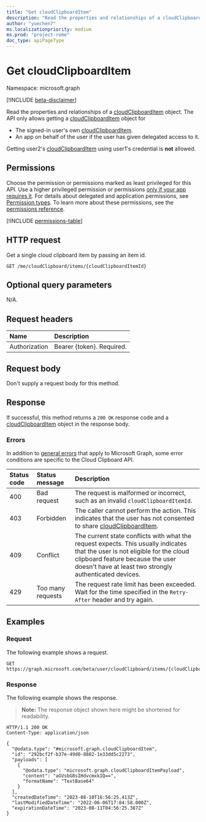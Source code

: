 ```yaml
---
title: "Get cloudClipboardItem"
description: "Read the properties and relationships of a cloudClipboardItem object. "
author: "yuechen7"
ms.localizationpriority: medium
ms.prod: "project-rome"
doc_type: apiPageType
---
```


# Get cloudClipboardItem
Namespace: microsoft.graph

[!INCLUDE [beta-disclaimer](../../includes/beta-disclaimer.md)]

Read the properties and relationships of a [cloudClipboardItem](../resources/cloudclipboarditem.md) object. The API only allows getting a [cloudClipboardItem](../resources/cloudclipboarditem.md) object for 
- The signed-in user's own [cloudClipboardItem](../resources/cloudclipboarditem.md).
- An app on behalf of the user if the user has given delegated access to it.

Getting user2's [cloudClipboardItem](../resources/cloudclipboarditem.md) using user1's credential is **not** allowed.

## Permissions

Choose the permission or permissions marked as least privileged for this API. Use a higher privileged permission or permissions [only if your app requires it](/graph/permissions-overview#best-practices-for-using-microsoft-graph-permissions). For details about delegated and application permissions, see [Permission types](/graph/permissions-overview#permission-types). To learn more about these permissions, see the [permissions reference](/graph/permissions-reference).

<!-- {
  "blockType": "permissions",
  "name": "cloudclipboarditem-get-permissions"
}
-->
[!INCLUDE [permissions-table](../includes/permissions/cloudclipboarditem-get-permissions.md)]

## HTTP request

<!-- {
  "blockType": "ignored"
}
-->

Get a single cloud clipboard item by passing an item id.
``` http
GET /me/cloudClipboard/items/{cloudClipboardItemId}
```

## Optional query parameters

N/A.

## Request headers

|Name|Description|
|:---|:---|
|Authorization|Bearer {token}. Required.|

## Request body

Don't supply a request body for this method.

## Response

If successful, this method returns a `200 OK` response code and a [cloudClipboardItem](../resources/cloudclipboarditem.md) object in the response body.

### Errors
In addition to [general errors](/graph/errors) that apply to Microsoft Graph, some error conditions are specific to the Cloud Clipboard API.

|Status code|Status message|Description|
|:---|:---|:---|
|400|Bad request|The request is malformed or incorrect, such as an invalid `cloudClipboardItemId`.|
|403|Forbidden|The caller cannot perform the action. This indicates that the user has not consented to share [cloudClipboardItem](../resources/cloudclipboarditem.md).|
|409|Conflict|The current state conflicts with what the request expects. This usually indicates that the user is not eligible for the cloud clipboard feature because the user doesn't have at least two strongly authenticated devices.|
|429|Too many requests|The request rate limit has been exceeded. Wait for the time specified in the `Retry-After` header and try again.| 

## Examples


### Request

The following example shows a request.
<!-- {
  "blockType": "request",
  "name": "get_cloudclipboarditem"
}
-->
``` http
GET https://graph.microsoft.com/beta/user/cloudClipboard/items/{cloudClipboardItemId}
```

### Response
The following example shows the response.
>**Note:** The response object shown here might be shortened for readability.
<!-- {
  "blockType": "response",
  "truncated": true,
  "@odata.type": "microsoft.graph.cloudClipboardItem"
}
-->
``` http
HTTP/1.1 200 OK
Content-Type: application/json

{
  "@odata.type": "#microsoft.graph.cloudClipboardItem",
  "id": "292bcf2f-b37e-49d0-8882-1e33dd5c2273",
  "payloads": [
    {
      "@odata.type": "microsoft.graph.cloudClipboardItemPayload",
      "content": "aGVsbG8sIHdvcmxkIQ==",
      "formatName": "TextBase64"
    }
  ],
  "createdDateTime": "2023-08-10T16:56:25.413Z",
  "lastModifiedDateTime": "2022-06-06T17:04:58.000Z",
  "expirationDateTime": "2023-08-11T04:56:25.387Z"
}
```
